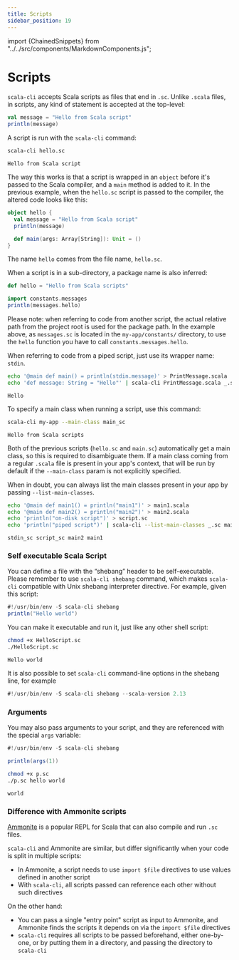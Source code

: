 ```yaml
---
title: Scripts
sidebar_position: 19
---
```


import {ChainedSnippets} from "../../src/components/MarkdownComponents.js";

# Scripts

`scala-cli` accepts Scala scripts as files that end in `.sc`.
Unlike `.scala` files, in scripts, any kind of statement is accepted at the top-level:

```scala title=hello.sc
val message = "Hello from Scala script"
println(message)
```

A script is run with the `scala-cli` command:

<ChainedSnippets>

```bash
scala-cli hello.sc
```

```text
Hello from Scala script
```

</ChainedSnippets>

The way this works is that a script is wrapped in an `object` before it's passed to the Scala compiler, and a `main`
method is added to it.
In the previous example, when the `hello.sc` script is passed to the compiler, the altered code looks like this:

```scala
object hello {
  val message = "Hello from Scala script"
  println(message)

  def main(args: Array[String]): Unit = ()
}
```

The name `hello` comes from the file name, `hello.sc`.

When a script is in a sub-directory, a package name is also inferred:

```scala title=my-app/constants/messages.sc
def hello = "Hello from Scala scripts"
```

```scala title=my-app/main.sc
import constants.messages
println(messages.hello)
```

Please note: when referring to code from another script, the actual relative path from the project root is used for the
package path. In the example above, as `messages.sc` is located in the `my-app/constants/` directory, to use the `hello`
function you have to call `constants.messages.hello`.

When referring to code from a piped script, just use its wrapper name: `stdin`.

<ChainedSnippets>

```bash
echo '@main def main() = println(stdin.message)' > PrintMessage.scala
echo 'def message: String = "Hello"' | scala-cli PrintMessage.scala _.sc
```

```text
Hello
```

</ChainedSnippets>

To specify a main class when running a script, use this command:

<ChainedSnippets>

```bash
scala-cli my-app --main-class main_sc
````

```text
Hello from Scala scripts
```

</ChainedSnippets>

Both of the previous scripts (`hello.sc` and `main.sc`) automatically get a main class, so this is required to
disambiguate them. If a main class coming from a regular `.scala` file is present in your app's context, that will be
run by default if the `--main-class` param is not explicitly specified.

When in doubt, you can always list the main classes present in your app by passing `--list-main-classes`.

<ChainedSnippets>

```bash
echo '@main def main1() = println("main1")' > main1.scala
echo '@main def main2() = println("main2")' > main2.scala
echo 'println("on-disk script")' > script.sc
echo 'println("piped script")' | scala-cli --list-main-classes _.sc main1.scala main2.scala script.sc
```

```text
stdin_sc script_sc main2 main1
```

</ChainedSnippets>

### Self executable Scala Script

You can define a file with the “shebang” header to be self-executable. Please remember to use `scala-cli shebang`
command, which makes `scala-cli` compatible with Unix shebang interpreter directive. For example, given this script:

```scala title=HelloScript.sc
#!/usr/bin/env -S scala-cli shebang
println("Hello world")
```

You can make it executable and run it, just like any other shell script:

<ChainedSnippets>

```bash
chmod +x HelloScript.sc
./HelloScript.sc
```

```text
Hello world
```

</ChainedSnippets>

It is also possible to set `scala-cli` command-line options in the shebang line, for example

```scala title=Shebang213.sc
#!/usr/bin/env -S scala-cli shebang --scala-version 2.13
```

### Arguments

You may also pass arguments to your script, and they are referenced with the special `args` variable:

```scala title=p.sc
#!/usr/bin/env -S scala-cli shebang

println(args(1))
```

<ChainedSnippets>

```bash
chmod +x p.sc
./p.sc hello world
```

```text
world
```

</ChainedSnippets>

### Difference with Ammonite scripts

[Ammonite](http://ammonite.io) is a popular REPL for Scala that can also compile and run `.sc` files.

`scala-cli` and Ammonite are similar, but differ significantly when your code is split in multiple scripts:

- In Ammonite, a script needs to use `import $file` directives to use values defined in another script
- With `scala-cli`, all scripts passed can reference each other without such directives

On the other hand:

- You can pass a single "entry point" script as input to Ammonite, and Ammonite finds the scripts it depends on via
  the `import $file` directives
- `scala-cli` requires all scripts to be passed beforehand, either one-by-one, or by putting them in a directory, and
  passing the directory to `scala-cli`
